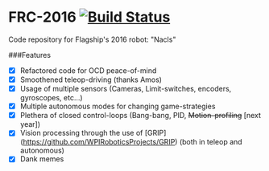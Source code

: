 FRC-2016 [![Build Status](https://travis-ci.org/ObjectiveCook/FRC-2016-E.svg?branch=development)](https://travis-ci.org/ObjectiveCook/FRC-2016-E)
=========
Code repository for Flagship's 2016 robot: "Nacls"

###Features
- [x] Refactored code for OCD peace-of-mind
- [x] Smoothened teleop-driving (thanks Amos)
- [x] Usage of multiple sensors (Cameras, Limit-switches, encoders, gyroscopes, etc...)
- [x] Multiple autonomous modes for changing game-strategies
- [x] Plethera of closed control-loops (Bang-bang, PID, ~~Motion-profiling~~ [next year])
- [x] Vision processing through the use of [GRIP] (https://github.com/WPIRoboticsProjects/GRIP) (both in teleop and autonomous)
- [x] Dank memes
